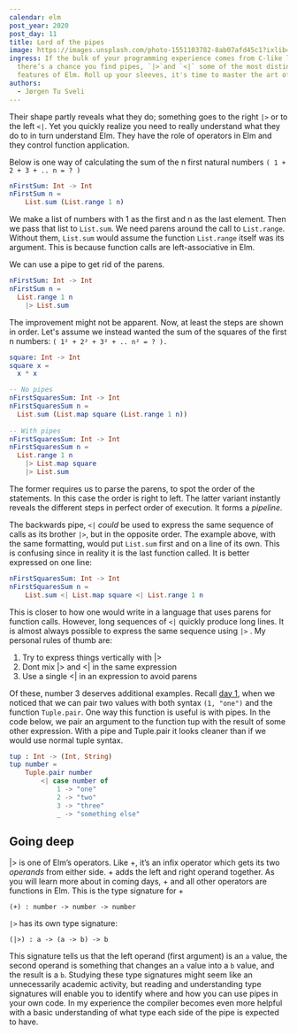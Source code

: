 ```yaml
---
calendar: elm
post_year: 2020
post_day: 11
title: Lord of the pipes
image: https://images.unsplash.com/photo-1551103782-8ab07afd45c1?ixlib=rb-1.2.1&q=80&fm=jpg&crop=faces&cs=tinysrgb&w=2000&h=800&fit=crop
ingress: If the bulk of your programming experience comes from C-like languages,
  there’s a chance you find pipes, `|>`and `<|` some of the most distinct
  features of Elm. Roll up your sleeves, it's time to master the art of piping.
authors:
  - Jørgen Tu Sveli
---
```

Their shape partly reveals what they do; something goes to the right `|>` or to the left `<|`. Yet you quickly realize you need to really understand what they do to in turn understand Elm. They have the role of operators in Elm and they control function application. 

Below is one way of calculating the sum of the n first natural numbers `( 1 + 2 + 3 + .. n = ? )`

```elm
nFirstSum: Int -> Int
nFirstSum n =
    List.sum (List.range 1 n)
```

We make a list of numbers with 1 as the first and n as the last element. Then we pass that list to `List.sum`.  We need parens around the call to `List.range`. Without them, `List.sum` would assume the function `List.range` itself was its argument. This is because function calls are left-associative in Elm. 

We can use a pipe to get rid of the parens.

```elm
nFirstSum: Int -> Int
nFirstSum n =
  List.range 1 n
    |> List.sum
```

The improvement might not be apparent. Now, at least the steps are shown in order. Let's assume we instead wanted the sum of the squares of the first n numbers: `( 1² + 2² + 3² + .. n² = ? ).`

```elm
square: Int -> Int
square x = 
  x * x

-- No pipes
nFirstSquaresSum: Int -> Int
nFirstSquaresSum n =
  List.sum (List.map square (List.range 1 n))
    
-- With pipes
nFirstSquaresSum: Int -> Int
nFirstSquaresSum n =
  List.range 1 n
    |> List.map square
    |> List.sum 
```

The former requires us to parse the parens, to spot the order of the statements. In this case the order is right to left. The latter variant instantly reveals the different steps in perfect order of execution. It forms a *pipeline.* 

The backwards pipe, `<|` *could* be used to express the same sequence of calls as its brother `|>`, but in the opposite order. The example above, with the same formatting, would put `List.sum` first and on a line of its own. This is confusing since in reality it is the last function called. It is better expressed on one line:

```elm
nFirstSquaresSum: Int -> Int
nFirstSquaresSum n =   
    List.sum <| List.map square <| List.range 1 n
```

This is closer to how one would write in a language that uses parens for function calls. However, long sequences of `<|` quickly produce long lines. It is almost always possible to express the same sequence using `|>` . My personal rules of thumb are:

1. Try to express things vertically with |>
2. Dont mix |> and <| in the same expression
3. Use a single <| in an expression to avoid parens

Of these, number 3 deserves additional examples. Recall [day 1](https://www.elm.christmas/2020/1), when we noticed that we can pair two values with both syntax `(1, "one")` and the function `Tuple.pair`. One way this function is useful is with pipes. In the code below, we pair an argument to the function tup with the result of some other expression. With a pipe and Tuple.pair it looks cleaner than if we would use normal tuple syntax.

```elm
tup : Int -> (Int, String)
tup number =
    Tuple.pair number 
        <| case number of
            1 -> "one"
            2 -> "two"
            3 -> "three"
            _ -> "something else"
```

## Going deep

\|> is one of Elm’s operators. Like +, it’s an infix operator which gets its two *operands* from either side. + adds the left and right operand together. As you will learn more about in coming days, + and all other operators are functions in Elm. This is the type signature for +

`(+) : number -> number -> number`

`|>` has its own type signature:

`(|>) : a -> (a -> b) -> b`

This signature tells us that the left operand (first argument) is an `a` value, the second operand is something that changes an `a` value into a `b` value, and the result is a `b`. Studying these type signatures might seem like an unnecessarily academic activity, but reading and understanding type signatures will enable you to identify where and how you can use pipes in your own code. In my experience the compiler becomes even more helpful with a basic understanding of what type each side of the pipe is expected to have.